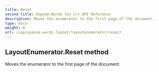 ```yaml
---
title: Reset
second_title: Aspose.Words for C++ API Reference
description: Moves the enumerator to the first page of the document. 
type: docs
weight: 0
url: /cpp/aspose.words.layout/layoutenumerator/reset/
---
```

## LayoutEnumerator.Reset method


Moves the enumerator to the first page of the document.

